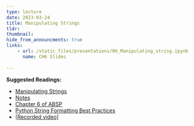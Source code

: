 ```yaml
---
type: lecture
date: 2023-03-24
title: Manipulating Strings
tldr: 
thumbnail: 
hide_from_announcments: true
links: 
    - url: /static_files/presentations/06_Manipulating_string.ipynb
      name: CH6 Slides 
      
---
```

**Suggested Readings:**
- [Manipulating Strings](https://github.com/phonchi/nsysu-math106A-2023/blob/master/static_files/presentations/06_Manipulating_string.ipynb)
- [Notes](https://hackmd.io/@phonchi/programming-ch6)
- [Chapter 6 of ABSP](https://automatetheboringstuff.com/2e/chapter6/)
- [Python String Formatting Best Practices](https://realpython.com/python-string-formatting/#toc)
- [[Recorded video]](https://youtube.com/playlist?list=PLHNZtBNWQ-85WHwV-6fMYxgJAmFi9jvm-)

